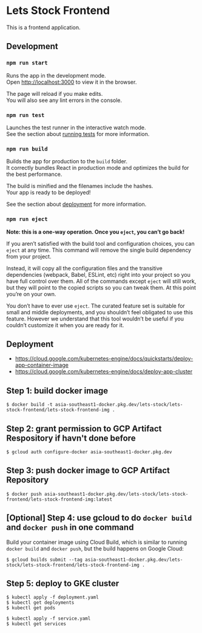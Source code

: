 # Lets Stock Frontend

This is a frontend application.

## Development

### `npm run start`
Runs the app in the development mode.\
Open [http://localhost:3000](http://localhost:3000) to view it in the browser.

The page will reload if you make edits.\
You will also see any lint errors in the console.

### `npm run test`

Launches the test runner in the interactive watch mode.\
See the section about [running tests](https://facebook.github.io/create-react-app/docs/running-tests) for more information.

### `npm run build`

Builds the app for production to the `build` folder.\
It correctly bundles React in production mode and optimizes the build for the best performance.

The build is minified and the filenames include the hashes.\
Your app is ready to be deployed!

See the section about [deployment](https://facebook.github.io/create-react-app/docs/deployment) for more information.

### `npm run eject`

**Note: this is a one-way operation. Once you `eject`, you can’t go back!**

If you aren’t satisfied with the build tool and configuration choices, you can `eject` at any time. This command will remove the single build dependency from your project.

Instead, it will copy all the configuration files and the transitive dependencies (webpack, Babel, ESLint, etc) right into your project so you have full control over them. All of the commands except `eject` will still work, but they will point to the copied scripts so you can tweak them. At this point you’re on your own.

You don’t have to ever use `eject`. The curated feature set is suitable for small and middle deployments, and you shouldn’t feel obligated to use this feature. However we understand that this tool wouldn’t be useful if you couldn’t customize it when you are ready for it.


## Deployment

- https://cloud.google.com/kubernetes-engine/docs/quickstarts/deploy-app-container-image
- https://cloud.google.com/kubernetes-engine/docs/deploy-app-cluster


## Step 1: build docker image
```
$ docker build -t asia-southeast1-docker.pkg.dev/lets-stock/lets-stock-frontend/lets-stock-frontend-img .
```

## Step 2: grant permission to GCP Artifact Respository if havn't done before
```
$ gcloud auth configure-docker asia-southeast1-docker.pkg.dev
```

## Step 3: push docker image to GCP Artifact Repository
```
$ docker push asia-southeast1-docker.pkg.dev/lets-stock/lets-stock-frontend/lets-stock-frontend-img:latest
```

## [Optional] Step 4: use gcloud to do `docker build` and `docker push` in one command
Build your container image using Cloud Build, which is similar to running `docker build` and `docker push`, but the build happens on Google Cloud:
```
$ gcloud builds submit --tag asia-southeast1-docker.pkg.dev/lets-stock/lets-stock-frontend/lets-stock-frontend-img .
```

## Step 5: deploy to GKE cluster
```
$ kubectl apply -f deployment.yaml
$ kubectl get deployments
$ kubectl get pods

$ kubectl apply -f service.yaml
$ kubectl get services
```